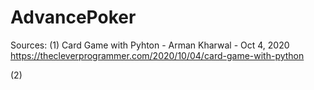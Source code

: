 # AdvancePoker

Sources:
(1) Card Game with Pyhton - Arman Kharwal - Oct 4, 2020
https://thecleverprogrammer.com/2020/10/04/card-game-with-python

(2) 




